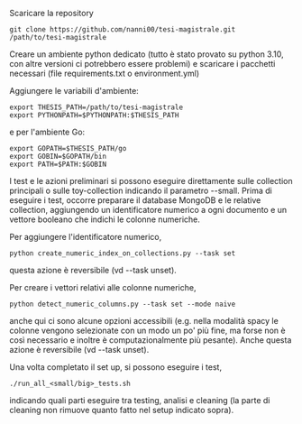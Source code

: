Scaricare la repository
```
git clone https://github.com/nanni00/tesi-magistrale.git /path/to/tesi-magistrale
```

Creare un ambiente python dedicato (tutto è stato provato su python 3.10, con altre versioni ci potrebbero essere problemi) e scaricare i pacchetti necessari (file requirements.txt o environment.yml)

Aggiungere le variabili d'ambiente:
```
export THESIS_PATH=/path/to/tesi-magistrale
export PYTHONPATH=$PYTHONPATH:$THESIS_PATH
```

e per l'ambiente Go:
```
export GOPATH=$THESIS_PATH/go
export GOBIN=$GOPATH/bin
export PATH=$PATH:$GOBIN
```

I test e le azioni preliminari si possono eseguire direttamente sulle collection principali o sulle toy-collection indicando il parametro --small.
Prima di eseguire i test, occorre preparare il database MongoDB e le relative collection, aggiungendo un identificatore numerico a ogni documento e un vettore booleano che indichi le colonne numeriche.

Per aggiungere l'identificatore numerico,

```
python create_numeric_index_on_collections.py --task set
```

questa azione è reversibile (vd --task unset).


Per creare i vettori relativi alle colonne numeriche,

```
python detect_numeric_columns.py --task set --mode naive
```

anche qui ci sono alcune opzioni accessibili (e.g. nella modalità spacy le colonne vengono selezionate con un modo un po' più fine, ma forse non è così necessario e inoltre è computazionalmente più pesante). Anche questa azione è reversibile (vd --task unset).

Una volta completato il set up, si possono eseguire i test,

```
./run_all_<small/big>_tests.sh
```

indicando quali parti eseguire tra testing, analisi e cleaning (la parte di cleaning non rimuove quanto fatto nel setup indicato sopra).




